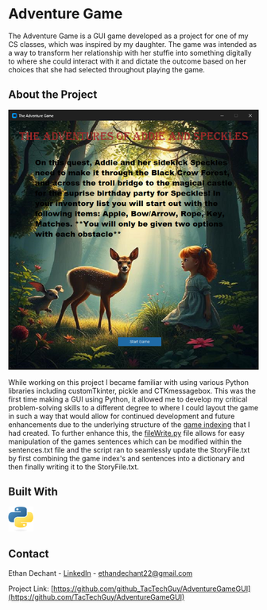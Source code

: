 <h1 align="left">Adventure Game</h1>
<!-- Adventure Game [Description]-->
<p>
  The Adventure Game is a GUI game developed as a project for one of my CS classes, which was inspired by my daughter. The game was intended as a way to transform her relationship with her stuffie into something digitally to where 
she could interact with it and dictate the outcome based on her choices that she had selected throughout playing the game. 
</p>

## About the Project
<p align="center">
  <img src="https://github.com/TacTechGuy/AdventureGameGUI/blob/master/adventureGame.png?raw=true"/>
</p>
<!-- Adventure Game [About the project]-->
<p>
  While working on this project I became familiar with using various Python libraries including customTkinter, pickle and CTKmessagebox. This was the first time making a GUI using Python, it allowed me to develop my 
  critical problem-solving skills to a different degree to where I could layout the game in such a way that would allow for continued development and future enhancements due to the underlying structure of the
  <a href="https://github.com/TacTechGuy/AdventureGameGUI/blob/master/storyIndexing.jpg?raw=true">game indexing</a> that I had created. To further enhance this, the <a href="https://github.com/TacTechGuy/AdventureGameGUI/blob/master/fileWrite.py">fileWrite.py</a> 
  file allows for easy manipulation of the games sentences which can be modified within the sentences.txt file and the script ran to seamlessly update the StoryFile.txt by first combining the game index's and sentences into a dictionary and 
  then finally writing it to the StoryFile.txt. 
</p>



## Built With
<img src="https://github.com/TacTechGuy/AdventureGameGUI/blob/master/python-logo-only.png?raw=true" height="50" width="50"/>

## Contact

Ethan Dechant - [LinkedIn](https://www.linkedin.com/in/ethan-dechant/) - ethandechant22@gmail.com

Project Link: [https://github.com/github_TacTechGuy/AdventureGameGUI](https://github.com/TacTechGuy/AdventureGameGUI)

